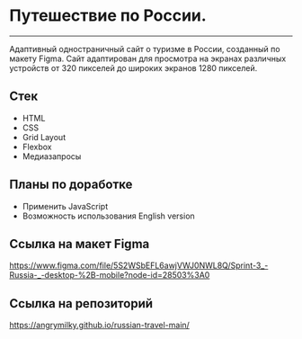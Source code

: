# Путешествие по России. 
---

Адаптивный одностраничный сайт о туризме в России, созданный по макету Figma. Сайт адаптирован для просмотра на экранах различных устройств от 320 пикселей до широких экранов 1280 пикселей.

## Стек
* HTML
* CSS
* Grid Layout
* Flexbox
* Медиазапросы


## Планы по доработке
* Применить JavaScript
* Возможность использования English version


## Ссылка на макет Figma
https://www.figma.com/file/5S2WSbEFL6awjVWJ0NWL8Q/Sprint-3_-Russia-_-desktop-%2B-mobile?node-id=28503%3A0


## Ссылка на репозиторий
https://angrymilky.github.io/russian-travel-main/